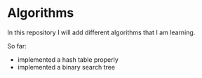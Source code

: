 # Algorithms
In this repository I will add different algorithms that I am learning.

So far:
- implemented a hash table properly
- implemented a binary search tree